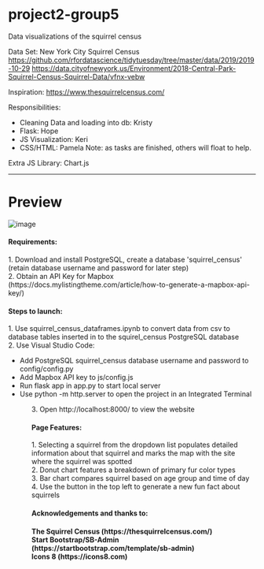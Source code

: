 # project2-group5
Data visualizations of the squirrel census

Data Set: New York City Squirrel Census
https://github.com/rfordatascience/tidytuesday/tree/master/data/2019/2019-10-29
https://data.cityofnewyork.us/Environment/2018-Central-Park-Squirrel-Census-Squirrel-Data/vfnx-vebw

Inspiration:
https://www.thesquirrelcensus.com/

Responsibilities:
* Cleaning Data and loading into db: Kristy
* Flask: Hope
* JS Visualization: Keri
* CSS/HTML: Pamela
Note: as tasks are finished, others will float to help.

Extra JS Library: Chart.js



<hr>

<h1>Preview</h1>

![image](https://user-images.githubusercontent.com/73491575/115639418-86095800-a2e2-11eb-8170-fe8f82f5e772.png)



<h4>Requirements:</h4>
  1. Download and install PostgreSQL, create a database 'squirrel_census' (retain database username and password for later step)<br>
  2. Obtain an API Key for Mapbox (https://docs.mylistingtheme.com/article/how-to-generate-a-mapbox-api-key/)
  
<h4>Steps to launch:</h4>
  1. Use squirrel_census_dataframes.ipynb to convert data from csv to database tables inserted in to the squirel_census PostgreSQL database<br>
  2. Use Visual Studio Code: <br>
  <ul>	
     <li>Add PostgreSQL squirrel_census database username and password to config/config.py</li>
     <li>Add Mapbox API key to js/config.js</li>
     <li>Run flask app in app.py to start local server</li>
     <li>Use python -m http.server to open the project in an Integrated Terminal</li>
  <ul/>
  3. Open http://localhost:8000/ to view the website
  
<h4>Page Features:</h4>
  1. Selecting a squirrel from the dropdown list populates detailed information about that squirrel and marks the map with the site where the squirrel was spotted<br>
  2. Donut chart features a breakdown of primary fur color types<br>
  3. Bar chart compares squirrel based on age group and time of day<br>
  4. Use the button in the top left to generate a new fun fact about squirrels
 
<h4>Acknowledgements and thanks to:<h4>
 	The Squirrel Census (https://thesquirrelcensus.com/)<br>
	Start Bootstrap/SB-Admin (https://startbootstrap.com/template/sb-admin)<br>
	Icons 8 (https://icons8.com)

  
